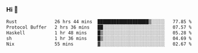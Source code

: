 ### Hi 👋

<!--START_SECTION:waka-->

```txt
Rust              26 hrs 44 mins  ███████████████████▒░░░░░   77.85 %
Protocol Buffer   2 hrs 36 mins   ██░░░░░░░░░░░░░░░░░░░░░░░   07.57 %
Haskell           1 hr 48 mins    █▒░░░░░░░░░░░░░░░░░░░░░░░   05.28 %
sh                1 hr 36 mins    █▒░░░░░░░░░░░░░░░░░░░░░░░   04.69 %
Nix               55 mins         ▓░░░░░░░░░░░░░░░░░░░░░░░░   02.67 %
```

<!--END_SECTION:waka-->
